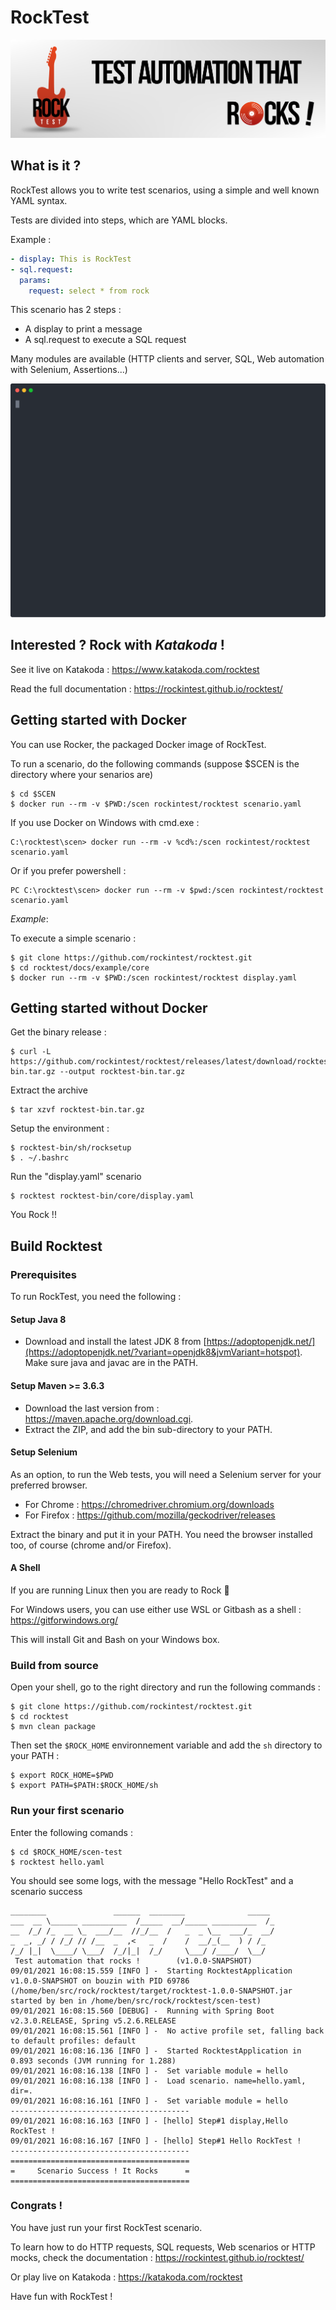 # RockTest

![rocktest.png](rocktest.png)


## What is it ?

RockTest allows you to write test scenarios, using a simple and well known YAML syntax.

Tests are divided into steps, which are YAML blocks.

Example :

````yaml
- display: This is RockTest
- sql.request:
  params:
    request: select * from rock
````

This scenario has 2 steps :
- A display to print a message
- A sql.request to execute a SQL request

Many modules are available (HTTP clients and server, SQL, Web automation with Selenium, Assertions...)

![rock](rocktest.svg)

## Interested ? Rock with _Katakoda_ !

See it live on Katakoda : https://www.katakoda.com/rocktest

Read the full documentation : https://rockintest.github.io/rocktest/

## Getting started with Docker

You can use Rocker, the packaged Docker image of RockTest.

To run a scenario, do the following commands (suppose $SCEN is the directory where your senarios are)

    $ cd $SCEN
    $ docker run --rm -v $PWD:/scen rockintest/rocktest scenario.yaml

If you use Docker on Windows with cmd.exe :

    C:\rocktest\scen> docker run --rm -v %cd%:/scen rockintest/rocktest scenario.yaml

Or if you prefer powershell :

    PC C:\rocktest\scen> docker run --rm -v $pwd:/scen rockintest/rocktest scenario.yaml

*Example*:

To execute a simple scenario :

    $ git clone https://github.com/rockintest/rocktest.git
    $ cd rocktest/docs/example/core
    $ docker run --rm -v $PWD:/scen rockintest/rocktest display.yaml

## Getting started without Docker

Get the binary release :

    $ curl -L https://github.com/rockintest/rocktest/releases/latest/download/rocktest-bin.tar.gz --output rocktest-bin.tar.gz

Extract the archive

    $ tar xzvf rocktest-bin.tar.gz

Setup the environment :

    $ rocktest-bin/sh/rocksetup
    $ . ~/.bashrc

Run the "display.yaml" scenario

    $ rocktest rocktest-bin/core/display.yaml

You Rock !! 

## Build Rocktest

### Prerequisites

To run RockTest, you need the following :

#### Setup Java 8

- Download and install the latest JDK 8 from [https://adoptopenjdk.net/](https://adoptopenjdk.net/?variant=openjdk8&jvmVariant=hotspot).
Make sure java and javac are in the PATH.

#### Setup Maven >= 3.6.3

- Download the last version from : https://maven.apache.org/download.cgi.
- Extract the ZIP, and add the bin sub-directory to your PATH.

#### Setup Selenium

As an option, to run the Web tests, you will need a Selenium server for your preferred browser.
- For Chrome : https://chromedriver.chromium.org/downloads
- For Firefox : https://github.com/mozilla/geckodriver/releases

Extract the binary and put it in your PATH.
You need the browser installed too, of course (chrome and/or Firefox).

#### A Shell

If you are running Linux then you are ready to Rock :guitar:

For Windows users, you can use either use WSL or Gitbash as a shell : https://gitforwindows.org/

This will install Git and Bash on your Windows box.

### Build from source

Open your shell, go to the right directory and run the following commands :

    $ git clone https://github.com/rockintest/rocktest.git
    $ cd rocktest
    $ mvn clean package

Then set the `$ROCK_HOME` environnement variable and add the `sh` directory to your PATH :

    $ export ROCK_HOME=$PWD
    $ export PATH=$PATH:$ROCK_HOME/sh

### Run your first scenario

Enter the following comands :

    $ cd $ROCK_HOME/scen-test
    $ rocktest hello.yaml

You should see some logs, with the message "Hello RockTest" and a scenario success

```
________               ______  ________              _____
___  __ \______ __________  /_____  __/_____ __________  /_
__  /_/ /_  __ \_  ___/__  //_/__  /   _  _ \__  ___/_  __/
_  _, _/ / /_/ // /__  _  ,<   _  /    /  __/_(__  ) / /_
/_/ |_|  \____/ \___/  /_/|_|  /_/     \___/ /____/  \__/
 Test automation that rocks !        (v1.0.0-SNAPSHOT)
09/01/2021 16:08:15.559 [INFO ] -  Starting RocktestApplication v1.0.0-SNAPSHOT on bouzin with PID 69786 (/home/ben/src/rock/rocktest/target/rocktest-1.0.0-SNAPSHOT.jar started by ben in /home/ben/src/rock/rocktest/scen-test)
09/01/2021 16:08:15.560 [DEBUG] -  Running with Spring Boot v2.3.0.RELEASE, Spring v5.2.6.RELEASE
09/01/2021 16:08:15.561 [INFO ] -  No active profile set, falling back to default profiles: default
09/01/2021 16:08:16.136 [INFO ] -  Started RocktestApplication in 0.893 seconds (JVM running for 1.288)
09/01/2021 16:08:16.138 [INFO ] -  Set variable module = hello
09/01/2021 16:08:16.138 [INFO ] -  Load scenario. name=hello.yaml, dir=.
09/01/2021 16:08:16.161 [INFO ] -  Set variable module = hello
----------------------------------------
09/01/2021 16:08:16.163 [INFO ] - [hello] Step#1 display,Hello RockTest !
09/01/2021 16:08:16.167 [INFO ] - [hello] Step#1 Hello RockTest !
----------------------------------------
========================================
=     Scenario Success ! It Rocks      =
========================================
```

### Congrats !

You have just run your first RockTest scenario.

To learn how to do HTTP requests, SQL requests, Web scenarios or HTTP mocks, check the documentation : https://rockintest.github.io/rocktest/

Or play live on Katakoda : https://katakoda.com/rocktest

Have fun with RockTest !
